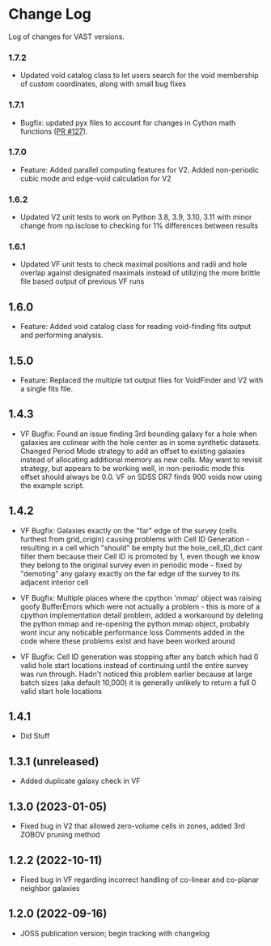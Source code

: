 # Change Log
Log of changes for VAST versions.

### 1.7.2
- Updated void catalog class to let users search for the void membership of custom coordinates,
  along with small bug fixes

### 1.7.1

- Bugfix: updated pyx files to account for changes in Cython math functions ([PR #127](https://github.com/DESI-UR/VAST/pull/127)).

### 1.7.0
- Feature: Added parallel computing features for V2. Added non-periodic cubic mode and edge-void calculation for V2

### 1.6.2
- Updated V2 unit tests to work on Python 3.8, 3.9, 3.10, 3.11 with minor
  change from np.isclose to checking for 1% differences between results

### 1.6.1
- Updated VF unit tests to check maximal positions and radii and hole overlap
  against designated maximals instead of utilizing the more brittle file
  based output of previous VF runs

## 1.6.0
- Feature: Added void catalog class for reading void-finding fits output and performing analysis.

## 1.5.0
- Feature: Replaced the multiple txt output files for VoidFinder and V2 with a single fits file.

## 1.4.3
- VF Bugfix:  Found an issue finding 3rd bounding galaxy for a hole when galaxies are colinear with the 
              hole center as in some synthetic datasets.
              Changed Period Mode strategy to add an offset to existing galaxies instead of allocating
              additional memory as new cells.  May want to revisit strategy, but appears to be working well,
              in non-periodic mode this offset should always be 0.0.  VF on SDSS DR7 finds 900 voids now using the 
              example script.

## 1.4.2
- VF Bugfix:  Galaxies exactly on the "far" edge of the survey (cells furthest from grid_origin) causing problems
              with Cell ID Generation - resulting in a cell which "should" be empty but the hole_cell_ID_dict cant
              filter them because their Cell ID is promoted by 1, even though we know they belong to the original
              survey even in periodic mode - fixed by "demoting" any galaxy exactly on the far edge of the survey 
              to its adjacent interior cell
           
- VF Bugfix:  Multiple places where the cpython 'mmap' object was raising goofy BufferErrors which were not actually
              a problem - this is more of a cpython implementation detail problem, added a workaround by deleting
              the python mmap and re-opening the python mmap object, probably wont incur any noticable performance loss
              Comments added in the code where these problems exist and have been worked around
           
- VF Bugfix:  Cell ID generation was stopping after any batch which had 0 valid hole start locations instead of 
              continuing until the entire survey was run through.  Hadn't noticed this problem earlier because at
              large batch sizes (aka default 10,000) it is generally unlikely to return a full 0 valid start hole 
              locations


## 1.4.1
- Did Stuff

## 1.3.1 (unreleased)
- Added duplicate galaxy check in VF

## 1.3.0 (2023-01-05)
- Fixed bug in V2 that allowed zero-volume cells in zones, added 3rd ZOBOV pruning method

## 1.2.2 (2022-10-11)
- Fixed bug in VF regarding incorrect handling of co-linear and co-planar neighbor galaxies

## 1.2.0 (2022-09-16)
- JOSS publication version; begin tracking with changelog
